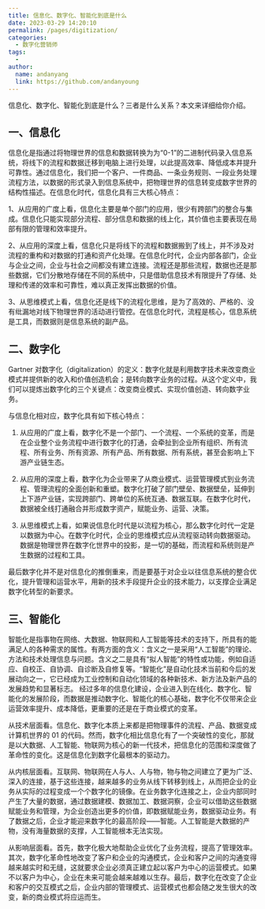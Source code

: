 ```yaml
---
title: 信息化、数字化、智能化到底是什么
date: 2023-03-29 14:20:10
permalink: /pages/digitization/
categories:
  - 数字化营销师
tags:
  -
author:
  name: andanyang
  link: https://github.com/andanyoung
---
```


信息化、数字化、智能化到底是什么？三者是什么关系？本文来详细给你介绍。

## 一、信息化

信息化是指通过将物理世界的信息和数据转换为为“0-1”的二进制代码录入信息系统，将线下的流程和数据迁移到电脑上进行处理，以此提高效率、降低成本并提升可靠性。通过信息化，我们把一个客户、一件商品、一条业务规则、一段业务处理流程方法，以数据的形式录入到信息系统中，把物理世界的信息转变成数字世界的结构性描述。在信息化时代，信息化具有三大核心特点：

1、从应用的广度上看，信息化主要是单个部门的应用，很少有跨部门的整合与集成。信息化只能实现部分流程、部分信息和数据的线上化，其价值也主要表现在局部有限的管理和效率提升。

2、从应用的深度上看，信息化只是将线下的流程和数据搬到了线上，并不涉及对流程的重构和对数据的打通和资产化处理。在信息化时代，企业内部各部门，企业与企业之间，企业与社会之间都没有建立连接。流程还是那些流程，数据也还是那些数据，它们分散地存储在不同的系统中，只是借助信息技术有限提升了存储、处理和传递的效率和可靠性，难以真正发挥出数据的价值。

3、从思维模式上看，信息化还是线下的流程化思维，是为了高效的、严格的、没有纰漏地对线下物理世界的活动进行管控。在信息化时代，流程是核心，信息系统是工具，而数据则是信息系统的副产品。

## 二、数字化

Gartner 对数字化（digitalization）的定义：数字化就是利用数字技术来改变商业模式并提供新的收入和价值创造机会；是转向数字业务的过程。从这个定义中，我们可以提炼出数字化的三个关键点：改变商业模式、实现价值创造、转向数字业务。

与信息化相对应，数字化具有如下核心特点：

1. 从应用的广度上看，数字化不是一个部门、一个流程、一个系统的变革，而是在企业整个业务流程中进行数字化的打通，会牵扯到企业所有组织、所有流程、所有业务、所有资源、所有产品、所有数据、所有系统，甚至会影响上下游产业链生态。

2. 从应用的深度上看，数字化为企业带来了从商业模式、运营管理模式到业务流程、管理流程的全面创新和重塑。数字化打破了部门壁垒、数据壁垒，延伸到上下游产业链，实现跨部门、跨单位的系统互通、数据互联。在数字化时代，数据被全线打通融合并形成数字资产，赋能业务、运营、决策。

3. 从思维模式上看，如果说信息化时代是以流程为核心，那么数字化时代一定是以数据为中心。在数字化时代，企业的思维模式应从流程驱动转向数据驱动。数据是物理世界在数字化世界中的投影，是一切的基础，而流程和系统则是产生数据的过程和工具。

最后数字化并不是对信息化的推倒重来，而是要基于对企业以往信息系统的整合优化，提升管理和运营水平，用新的技术手段提升企业的技术能力，以支撑企业满足数字化转型的新要求。

## 三、智能化

智能化是指事物在网络、大数据、物联网和人工智能等技术的支持下，所具有的能满足人的各种需求的属性。有两方面的含义：含义之一是采用“人工智能”的理论、方法和技术处理信息与问题。含义之二是具有“拟人智能”的特性或功能，例如自适应、自校正、自协调、自诊断及自修复等。“智能化”是自动化技术当前和今后的发展动向之一，它已经成为工业控制和自动化领域的各种新技术、新方法及新产品的发展趋势和显著标志。
经过多年的信息化建设，企业进入到在线化、数字化、智能化的发展阶段，而数据是推动数字化、智能化的核心基础，数字化不仅带来企业运营效率提升、成本降低，更重要的还是在于商业模式的变革。

从技术层面看。信息化、数字化本质上来都是把物理事件的流程、产品、数据变成计算机世界的 01 的代码。然而，数字化相比信息化有了一个突破性的变化，那就是以大数据、人工智能、物联网为核心的新一代技术，把信息化的范围和深度做了革命性的变化。这是信息化到数字化最根本的驱动力。

从内核层面看。互联网、物联网在人与人、人与物，物与物之间建立了更为广泛、深入的连接，基于这些连接，越来越多的业务从线下转移到线上，从而把企业的业务从实际的过程变成一个个数字化的镜像。在业务数字化连接之上，企业内部同时产生了大量的数据，通过数据建模、数据加工、数据洞察，企业可以借助这些数据赋能业务和管理，为企业创造出更多的价值，即数据赋能业务，数据驱动业务。有了数据之后，企业才能迎来数字化的最高阶段——智能。人工智能是大数据的产物，没有海量数据的支撑，人工智能根本无法实现。

从影响层面看。首先，数字化极大地帮助企业优化了业务流程，提高了管理效率。其次，数字化革命性地改变了客户和企业的沟通模式，企业和客户之间的沟通变得越来越实时和无缝，这就要求企业必须真正建立起以客户为中心的运营模式。如果不以客户为中心，企业在未来可能会越来越难以生存。最后，数字化在改变了企业和客户的交互模式之后，企业内部的管理模式、运营模式也都会随之发生很大的改变，新的商业模式将应运而生。

